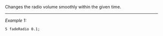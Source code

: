 Changes the radio volume smoothly within the given time.


---
*Example 1:*
```sqf
5 fadeRadio 0.1;
```